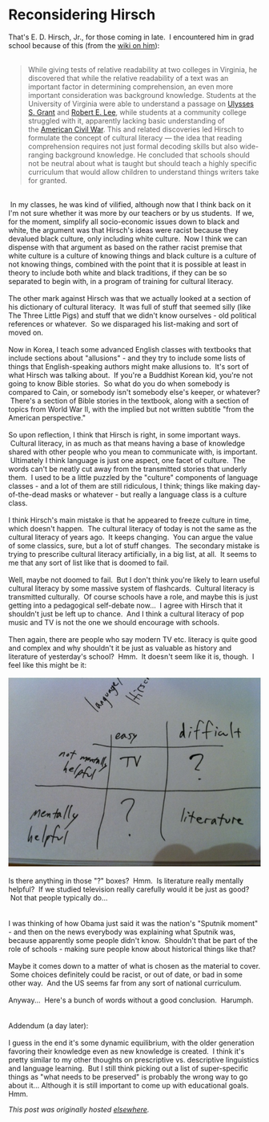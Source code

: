 # Reconsidering Hirsch

<p>That's E. D. Hirsch, Jr., for those coming in late.  I encountered him in grad school because of this (from the <a href="http://en.wikipedia.org/wiki/E._D._Hirsch_Jr.">wiki on him</a>):<br><br></p>
<blockquote><span class="Apple-style-span">While giving tests of relative readability at two colleges in Virginia, he discovered that while the relative readability of a text was an important factor in determining comprehension, an even more important consideration was background knowledge. Students at the University of Virginia were able to understand a passage on <a href="http://en.wikipedia.org/wiki/Ulysses_S._Grant" title="Ulysses S. Grant">Ulysses S. Grant</a> and <a href="http://en.wikipedia.org/wiki/Robert_E._Lee" title="Robert E. Lee">Robert E. Lee</a>, while students at a community college struggled with it, apparently lacking basic understanding of the <a href="http://en.wikipedia.org/wiki/American_Civil_War" title="American Civil War">American Civil War</a>. This and related discoveries led Hirsch to formulate the concept of cultural literacy — the idea that reading comprehension requires not just formal decoding skills but also wide-ranging background knowledge. He concluded that schools should not be neutral about what is taught but should teach a highly specific curriculum that would allow children to understand things writers take for granted.</span></blockquote>
<br> In my classes, he was kind of vilified, although now that I think back on it I'm not sure whether it was more by our teachers or by us students.  If we, for the moment, simplify all socio-economic issues down to black and white, the argument was that Hirsch's ideas were racist because they devalued black culture, only including white culture.  Now I think we can dispense with that argument as based on the rather racist premise that white culture is a culture of knowing things and black culture is a culture of not knowing things, combined with the point that it is possible at least in theory to include both white and black traditions, if they can be so separated to begin with, in a program of training for cultural literacy.<br><br>The other mark against Hirsch was that we actually looked at a section of his dictionary of cultural literacy.  It was full of stuff that seemed silly (like The Three Little Pigs) and stuff that we didn't know ourselves - old political references or whatever.  So we disparaged his list-making and sort of moved on.<br><br>Now in Korea, I teach some advanced English classes with textbooks that include sections about "allusions" - and they try to include some lists of things that English-speaking authors might make allusions to.  It's sort of what Hirsch was talking about.  If you're a Buddhist Korean kid, you're not going to know Bible stories.  So what do you do when somebody is compared to Cain, or somebody isn't somebody else's keeper, or whatever?  There's a section of Bible stories in the textbook, along with a section of topics from World War II, with the implied but not written subtitle "from the American perspective."<br><br>So upon reflection, I think that Hirsch is right, in some important ways.  Cultural literacy, in as much as that means having a base of knowledge shared with other people who you mean to communicate with, is important.  Ultimately I think language is just one aspect, one facet of culture.  The words can't be neatly cut away from the transmitted stories that underly them.  I used to be a little puzzled by the "culture" components of language classes - and a lot of them are still ridiculous, I think; things like making day-of-the-dead masks or whatever - but really a language class is a culture class.<br><br>I think Hirsch's main mistake is that he appeared to freeze culture in time, which doesn't happen.  The cultural literacy of today is not the same as the cultural literacy of years ago.  It keeps changing.  You can argue the value of some classics, sure, but a lot of stuff changes.  The secondary mistake is trying to prescribe cultural literacy artificially, in a big list, at all.  It seems to me that any sort of list like that is doomed to fail.<br><br>Well, maybe not doomed to fail.  But I don't think you're likely to learn useful cultural literacy by some massive system of flashcards.  Cultural literacy is transmitted culturally.  Of course schools have a role, and maybe this is just getting into a pedagogical self-debate now...  I agree with Hirsch that it shouldn't just be left up to chance.  And I think a cultural literacy of pop music and TV is not the one we should encourage with schools.<br><br>Then again, there are people who say modern TV etc. literacy is quite good and complex and why shouldn't it be just as valuable as history and literature of yesterday's school?  Hmm.  It doesn't seem like it is, though.  I feel like this might be it:<br><br><div class="separator"><a href="photo.JPG" imageanchor="1"><img border="0" src="photo.JPG"></a></div>
<br>Is there anything in those "?" boxes?  Hmm.  Is literature really mentally helpful?  If we studied television really carefully would it be just as good?  Not that people typically do...<br><br><br>I was thinking of how Obama just said it was the nation's "Sputnik moment" - and then on the news everybody was explaining what Sputnik was, because apparently some people didn't know.  Shouldn't that be part of the role of schools - making sure people know about historical things like that?<br><br>Maybe it comes down to a matter of what is chosen as the material to cover.  Some choices definitely could be racist, or out of date, or bad in some other way.  And the US seems far from any sort of national curriculum.<br><br>Anyway...  Here's a bunch of words without a good conclusion.  Harumph.<br><br><br>Addendum (a day later):<br><br>I guess in the end it's some dynamic equilibrium, with the older generation favoring their knowledge even as new knowledge is created.  I think it's pretty similar to my other thoughts on prescriptive vs. descriptive linguistics and language learning.  But I still think picking out a list of super-specific things as "what needs to be preserved" is probably the wrong way to go about it... Although it is still important to come up with educational goals. Hmm.


*This post was originally hosted [elsewhere](http://planspace.blogspot.com/2011/02/reconsidering-hirsch.html).*
